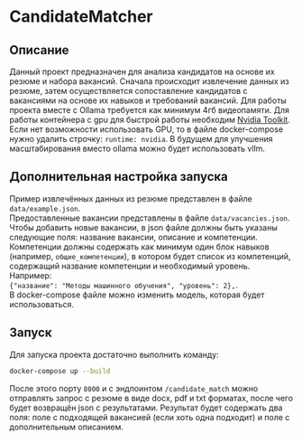 # CandidateMatcher
## Описание
Данный проект предназначен для анализа кандидатов на основе их резюме и набора вакансий. Сначала
 происходит извлечение данных из резюме, затем осуществляется
сопоставление кандидатов с вакансиями на основе их навыков и требований вакансий. Для работы
проекта вместе с Ollama требуется как минимум 4гб видеопамяти. Для работы
контейнера с gpu для быстрой работы необходим [Nvidia Toolkit](https://developer.nvidia.com/cuda-toolkit). Если
нет возможности использовать GPU, то в файле docker-compose нужно удалить строчку:
`runtime: nvidia`.
В будущем для улучшения масштабирования вместо ollama можно будет использовать vllm.

## Дополнительная настройка запуска
Пример извлечённых данных из резюме представлен в файле `data/example.json`. \
Предоставленные вакансии представлены в файле `data/vacancies.json`. \
Чтобы добавить новые вакансии, в json файле должны быть указаны следующие поля: название вакансии, описание и компетенции.
Компетенции должны содержать как минимум один блок навыков (например, `общие_компетенции`),
в котором будет список из компетенций, содержащий название компетенции и необходимый уровень. Например: \
`{"название": "Методы машинного обучения", "уровень": 2},`. \
В docker-compose файле можно изменить модель, которая будет использоваться.
## Запуск
Для запуска проекта достаточно выполнить команду:
```bash
docker-compose up --build
```
После этого порту `8000` и с эндпоинтом `/candidate_match` можно отправлять запрос с
резюме в виде docx, pdf и txt форматах, после чего будет возвращён
json с результатами. Результат будет содержать два поля: поле с подходящей
вакансией (если хоть одна подходит) и поле с дополнительным описанием.

